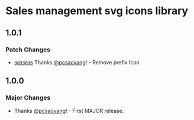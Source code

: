 # Sales management svg icons library

## 1.0.1

### Patch Changes

- [`3d330d6`](https://github.com/pcsaovang/sm-icons/commit/3d330d60af3bc5df7a3a6a9c8ae15cd7097ddc64) Thanks [@pcsaovang](https://github.com/pcsaovang)! - Remove prefix Icon

## 1.0.0

### Major Changes

- Thanks [@pcsaovang](https://github.com/pcsaovang)! - First MAJOR release.
